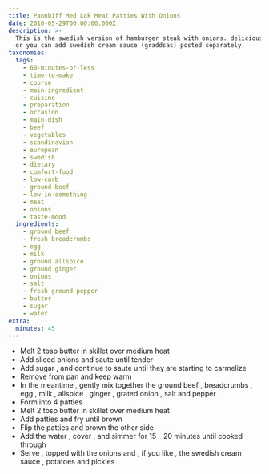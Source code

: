 ```yaml
---
title: Pannbiff Med Lok Meat Patties With Onions
date: 2010-05-29T00:00:00.000Z
description: >-
  This is the swedish version of hamburger steak with onions. delicious as it is
  or you can add swedish cream sauce (graddsas) posted separately.
taxonomies:
  tags:
    - 60-minutes-or-less
    - time-to-make
    - course
    - main-ingredient
    - cuisine
    - preparation
    - occasion
    - main-dish
    - beef
    - vegetables
    - scandinavian
    - european
    - swedish
    - dietary
    - comfort-food
    - low-carb
    - ground-beef
    - low-in-something
    - meat
    - onions
    - taste-mood
  ingredients:
    - ground beef
    - fresh breadcrumbs
    - egg
    - milk
    - ground allspice
    - ground ginger
    - onions
    - salt
    - fresh ground pepper
    - butter
    - sugar
    - water
extra:
  minutes: 45
---
```

 - Melt 2 tbsp butter in skillet over medium heat
 - Add sliced onions and saute until tender
 - Add sugar , and continue to saute until they are starting to carmelize
 - Remove from pan and keep warm
 - In the meantime , gently mix together the ground beef , breadcrumbs , egg , milk , allspice , ginger , grated onion , salt and pepper
 - Form into 4 patties
 - Melt 2 tbsp butter in skillet over medium heat
 - Add patties and fry until brown
 - Flip the patties and brown the other side
 - Add the water , cover , and simmer for 15 - 20 minutes until cooked through
 - Serve , topped with the onions and , if you like , the swedish cream sauce , potatoes and pickles
